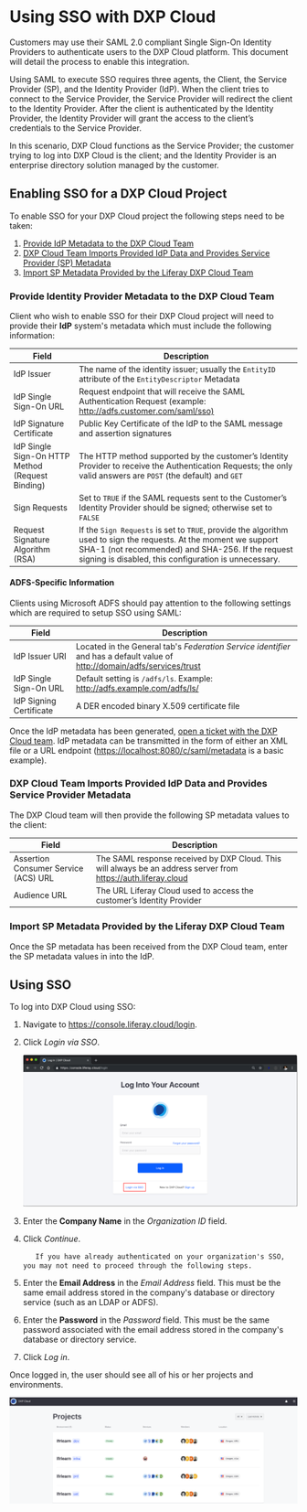 # Using SSO with DXP Cloud

Customers may use their SAML 2.0 compliant Single Sign-On Identity Providers to authenticate users to the DXP Cloud platform. This document will detail the process to enable this integration.

Using SAML to execute SSO requires three agents, the Client, the Service Provider (SP), and the Identity Provider (IdP). When the client tries to connect to the Service Provider, the Service Provider will redirect the client to the Identity Provider. After the client is authenticated by the Identity Provider, the Identity Provider will grant the access to the client’s credentials to the Service Provider.

In this scenario, DXP Cloud functions as the Service Provider; the customer trying to log into DXP Cloud is the client; and the Identity Provider is an enterprise directory solution managed by the customer.

## Enabling SSO for a DXP Cloud Project

To enable SSO for your DXP Cloud project the following steps need to be taken:

1. [Provide IdP Metadata to the DXP Cloud Team](#provide-identity-provider-metadata-to-the-dxp-cloud-team)
1. [DXP Cloud Team Imports Provided IdP Data and Provides Service Provider (SP) Metadata](#dxp-cloud-team-imports-provided-idp-data-and-provides-service-provider-metadata)
1. [Import SP Metadata Provided by the Liferay DXP Cloud Team](#import-sp-metadata-provided-by-the-liferay-dxp-cloud-team)

### Provide Identity Provider Metadata to the DXP Cloud Team

Client who wish to enable SSO for their DXP Cloud project will need to provide their **IdP** system's metadata which must include the following information:

| Field                                            | Description                                                                                                                                                                                                                    |
| ------------------------------------------------ | ------------------------------------------------------------------------------------------------------------------------------------------------------------------------------------------------------------------------------ |
| IdP Issuer                                       | The name of the identity issuer; usually the `EntityID` attribute of the `EntityDescriptor` Metadata                                                                                                                           |
| IdP Single Sign-On URL                           | Request endpoint that will receive the SAML Authentication Request (example: <http://adfs.customer.com/saml/sso)>                                                                                                              |
| IdP Signature Certificate                        | Public Key Certificate of the IdP to the SAML message and assertion signatures                                                                                                                                                 |
| IdP Single Sign-On HTTP Method (Request Binding) | The HTTP method supported by the customer’s Identity Provider to receive the Authentication Requests; the only valid answers are `POST` (the default) and `GET`                                                                |
| Sign Requests                                    | Set to `TRUE` if the SAML requests sent to the Customer’s Identity Provider should be signed; otherwise set to `FALSE`                                                                                                         |
| Request Signature Algorithm (RSA)                | If the `Sign Requests` is set to `TRUE`, provide the algorithm used to sign the requests. At the moment we support SHA-1 (not recommended) and SHA-256. If the request signing is disabled, this configuration is unnecessary. |

#### ADFS-Specific Information

Clients using Microsoft ADFS should pay attention to the following settings which are required to setup SSO using SAML:

| Field                   | Description                                                                                                                 |
| ----------------------- | --------------------------------------------------------------------------------------------------------------------------- |
| IdP Issuer URI          | Located in the General tab's _Federation Service identifier_ and has a default value of <http://domain/adfs/services/trust> |
| IdP Single Sign-On URL  | Default setting is `/adfs/ls`. Example: <http://adfs.example.com/adfs/ls/>                                                  |
| IdP Signing Certificate | A DER encoded binary X.509 certificate file                                                                                 |

Once the IdP metadata has been generated, [open a ticket with the DXP Cloud team](https://help.liferay.com/hc/). IdP metadata can be transmitted in the form of either an XML file or a URL endpoint (<https://localhost:8080/c/saml/metadata> is a basic example).

### DXP Cloud Team Imports Provided IdP Data and Provides Service Provider Metadata

The DXP Cloud team will then provide the following SP metadata values to the client:

| Field                                | Description                                                                                                      |
| ------------------------------------ | ---------------------------------------------------------------------------------------------------------------- |
| Assertion Consumer Service (ACS) URL | The SAML response received by DXP Cloud. This will always be an address server from <https://auth.liferay.cloud> |
| Audience URL                         | The URL Liferay Cloud used to access the customer’s Identity Provider                                            |

### Import SP Metadata Provided by the Liferay DXP Cloud Team

Once the SP metadata has been received from the DXP Cloud team, enter the SP metadata values in into the IdP.

## Using SSO

To log into DXP Cloud using SSO:

1. Navigate to <https://console.liferay.cloud/login>.
1. Click _Login via SSO_.

    ![Login Page](./using-sso-with-dxp-cloud/images/01.png)

1. Enter the **Company Name** in the _Organization ID_ field.
1. Click _Continue_.

    ```note::
       If you have already authenticated on your organization's SSO, you may not need to proceed through the following steps.
    ```

1. Enter the **Email Address** in the _Email Address_ field. This must be the same email address stored in the company's database or directory service (such as an LDAP or ADFS).
1. Enter the **Password** in the _Password_ field. This must be the same password associated with the email address stored in the company's database or directory service.
1. Click _Log in_.

Once logged in, the user should see all of his or her projects and environments.

![projects page](./using-sso-with-dxp-cloud/images/02.png)
